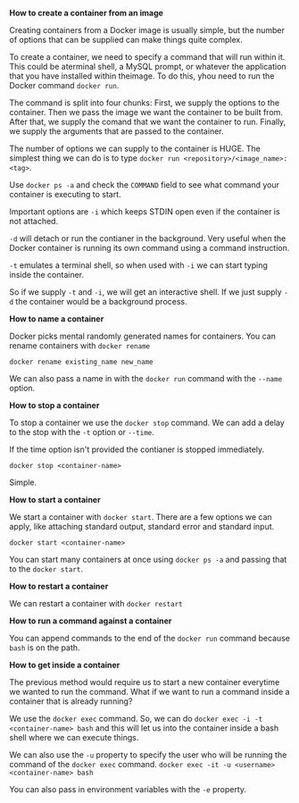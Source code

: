 __How to create a container from an image__

Creating containers from a Docker image is usually simple, but the number of options that can be supplied can make things quite complex.

To create a container, we need to specify a command that will run within it. This could be aterminal shell, a MySQL prompt, or whatever the application that you have installed within theimage. To do this, yhou need to run the Docker command `docker run`. 

The command is split into four chunks: First, we supply the options to the container. Then we pass the image we want the container to be built from. After that, we supply the comand that we want the container to run. Finally, we supply the arguments that are passed to the container. 

The number of options we can supply to the container is HUGE. The simplest thing we can do is to type `docker run <repository>/<image_name>:<tag>`.

Use `docker ps -a` and check the `COMMAND` field to see what command your container is executing to start.

Important options are `-i` which keeps STDIN open even if the container is not attached.

`-d` will detach or run the contianer in the background. Very useful when the Docker container is running its own command using a command instruction.

`-t` emulates a terminal shell, so when used with `-i` we can start typing inside the container.  

So if we supply `-t` and `-i`, we will get an interactive shell. If we just supply `-d` the container would be a background process.


__How to name a container__

Docker picks mental randomly generated names for containers. You can rename containers with `docker rename`

    docker rename existing_name new_name

We can also pass a name in with the `docker run` command with the `--name` option.

__How to stop a container__

To stop a container we use the `docker stop` command. We can add a delay to the stop with the `-t` option or `--time`.

If the time option isn't provided the contianer is stopped immediately.

    docker stop <container-name>

Simple.


__How to start a container__

We start a container with `docker start`.  There are a few options we can apply, like attaching standard output, standard error and standard input.

    docker start <container-name>

You can start many containers at once using `docker ps -a` and passing that to the `docker start`.

__How to restart a container__

We can restart a container with `docker restart`

__How to run a command against a container__

You can append commands to the end of the `docker run` command because `bash` is on the path.

__How to get inside a container__ 

The previous method would require us to start a new container everytime we wanted to run the command. What if we want to run a command inside a container that is already running?

We use the `docker exec` command. So, we can do `docker exec -i -t <container-name> bash` and this will let us into the container inside a bash shell where we can execute things.

We can also use the `-u` property to specify the user who will be running the command of the `docker exec` command. `docker exec -it -u <username> <container-name> bash`

You can also pass in environment variables with the `-e` property.

